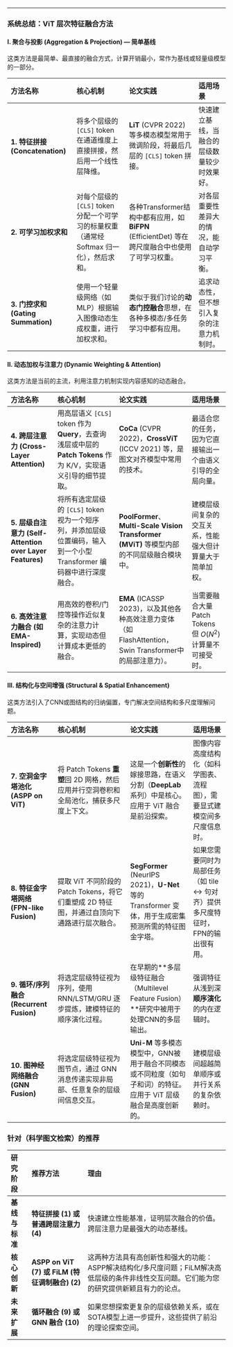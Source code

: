 
---

### 系统总结：ViT 层次特征融合方法

#### **I. 聚合与投影 (Aggregation & Projection) — 简单基线**

这类方法是最简单、最直接的融合方式，计算开销最小，常作为基线或轻量级模型的一部分。

| 方法名称 | 核心机制 | 论文实践 | 适用场景 |
| :--- | :--- | :--- | :--- |
| **1. 特征拼接 (Concatenation)** | 将多个层级的 `[CLS]` token 在通道维度上直接拼接，然后用一个线性层降维。 | **LiT** (CVPR 2022) 等多模态模型常用于微调阶段，将最后几层的 `[CLS]` token 拼接。 | 快速建立基线，当融合的层级数量较少时效果好。 |
| **2. 可学习加权求和** | 对每个层级的 `[CLS]` token 分配一个可学习的标量权重（通常经 Softmax 归一化），然后求和。 | 各种Transformer结构中都有应用，如 **BiFPN** (EfficientDet) 等在跨尺度融合中也使用了可学习权重。 | 对各层重要性差异大的情况，能自动学习平衡。 |
| **3. 门控求和 (Gating Summation)** | 使用一个轻量级网络（如MLP）根据输入图像动态生成权重，进行加权求和。 | 类似于我们讨论的**动态门控融合**思想，在各种多模态/多任务学习中都有应用。 | 追求动态性，但不想引入复杂的注意力机制时。 |

#### **II. 动态加权与注意力 (Dynamic Weighting & Attention)**

这类方法是当前的主流，利用注意力机制实现内容感知的动态融合。

| 方法名称 | 核心机制 | 论文实践 | 适用场景 |
| :--- | :--- | :--- | :--- |
| **4. 跨层注意力 (Cross-Layer Attention)** | 用高层语义 `[CLS]` token 作为 **Query**，去查询浅层或中层的 **Patch Tokens** 作为 K/V，实现语义引导的细节提取。 | **CoCa** (CVPR 2022)，**CrossViT** (ICCV 2021) 等，是图文对齐模型中常用的技术。 | 最适合您的任务，因为它直接输出一个由语义引导的全局向量。 |
| **5. 层级自注意力 (Self-Attention over Layer Features)** | 将所有选定层级的 `[CLS]` token 视为一个短序列，并添加层级位置编码，输入到一个小型 Transformer 编码器中进行深度融合。 | **PoolFormer**、**Multi-Scale Vision Transformer (MViT)** 等模型内部的不同层级融合模块中。 | 建模层级间复杂的交互关系，性能强大但计算量大于简单加权。 |
| **6. 高效注意力融合 (如 EMA-Inspired)** | 用高效的卷积/门控等操作近似复杂的注意力计算，实现动态但计算成本更低的融合。 | **EMA** (ICASSP 2023)，以及其他各种高效注意力变体（如FlashAttention，Swin Transformer中的局部注意力）。 | 当需要融合大量 Patch Tokens 但 $O(N^2)$ 计算量不可接受时。 |

#### **III. 结构化与空间增强 (Structural & Spatial Enhancement)**

这类方法引入了CNN或图结构的归纳偏置，专门解决空间结构和多尺度理解问题。

| 方法名称 | 核心机制 | 论文实践 | 适用场景 |
| :--- | :--- | :--- | :--- |
| **7. 空洞金字塔池化 (ASPP on ViT)** | 将 Patch Tokens **重塑**回 2D 网格，然后应用并行空洞卷积和全局池化，捕获多尺度上下文。 | 这是一个**创新性**的嫁接思路，在语义分割（**DeepLab** 系列）中是核心。应用于 ViT 融合是前沿探索。 | 图像内容高度结构化（如科学图表、流程图），需要显式建模空间多尺度信息时。 |
| **8. 特征金字塔网络 (FPN-like Fusion)** | 提取 ViT 不同阶段的 Patch Tokens，将它们重塑成 2D 特征图，并通过自顶向下通路进行层次融合。 | **SegFormer** (NeurIPS 2021)，**U-Net** 等的 Transformer 变体，用于生成密集预测所需的特征图金字塔。 | 如果您需要同时为局部任务（如 tile ↔ 句对齐）提供多尺度特征时，FPN的输出很有用。 |
| **9. 循环/序列融合 (Recurrent Fusion)** | 将选定层级特征视为序列，使用 RNN/LSTM/GRU 逐步提炼，建模特征的顺序演化过程。 | 在早期的**多层级特征融合（Multilevel Feature Fusion）**研究中被用于处理CNN的多层输出。 | 强调特征从浅到深**顺序演化**的内在逻辑时。 |
| **10. 图神经网络融合 (GNN Fusion)** | 将选定层级特征视为图节点，通过 GNN 消息传递实现非局部、任意复杂的层级间信息交互。 | **Uni-M** 等多模态模型中，GNN被用于融合不同模态或不同粒度（如句子和词）的特征。应用于 ViT 层级融合是高度创新的。 | 建模层级间超越简单顺序或并行关系的复杂依赖时。 |

### 针对（科学图文检索）的推荐



| 研究阶段 | 推荐方法 | 理由 |
| :--- | :--- | :--- |
| **基线与标准** | **特征拼接 (1) 或普通跨层注意力 (4)** | 快速建立性能基准，证明层次融合的价值。跨层注意力是最强大的动态基线。 |
| **核心创新** | **ASPP on ViT (7) 或 FiLM (特征调制融合) (2)** | 这两种方法具有高创新性和强大的功能：ASPP解决结构化/多尺度问题；FiLM解决高低层级的条件非线性交互问题。它们能为您的研究提供新颖且有力的论点。 |
| **未来扩展** | **循环融合 (9) 或 GNN 融合 (10)** | 如果您想探索更复杂的层级依赖关系，或在SOTA模型上进一步提升，这些提供了前沿的理论探索空间。 |